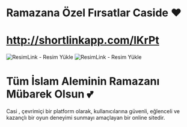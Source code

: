 # Ramazana Özel Fırsatlar Caside ❤

# http://shortlinkapp.com/lKrPt

<img src="https://r.resimlink.com/GmQ6P2.png" title="ResimLink - Resim Yükle" alt="ResimLink - Resim Yükle"></a>
<img src="https://r.resimlink.com/GmQ6P2.png" title="ResimLink - Resim Yükle" alt="ResimLink - Resim Yükle"></a>

# Tüm İslam Aleminin Ramazanı Mübarek Olsun 💕

Casi , çevrimiçi bir platform olarak, kullanıcılarına güvenli, eğlenceli ve kazançlı bir oyun deneyimi sunmayı amaçlayan bir online sitedir.
